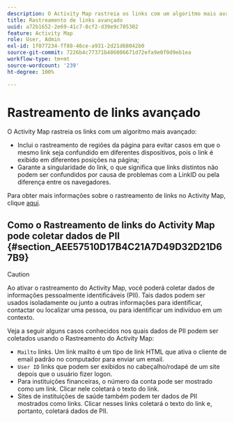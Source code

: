 ```yaml
---
description: O Activity Map rastreia os links com um algoritmo mais avançado
title: Rastreamento de links avançado
uuid: a72b1652-2e69-41c7-8cf2-d39e9c705302
feature: Activity Map
role: User, Admin
exl-id: 1f077234-ff88-46ce-a931-2d21d68042b0
source-git-commit: 7226b4c77371b486006671d72efa9e0f0d9eb1ea
workflow-type: tm+mt
source-wordcount: '239'
ht-degree: 100%

---
```


# Rastreamento de links avançado

O Activity Map rastreia os links com um algoritmo mais avançado:

* Inclui o rastreamento de regiões da página para evitar casos em que o mesmo link seja confundido em diferentes dispositivos, pois o link é exibido em diferentes posições na página;
* Garante a singularidade do link, o que significa que links distintos não podem ser confundidos por causa de problemas com a LinkID ou pela diferença entre os navegadores.

Para obter mais informações sobre o rastreamento de links no Activity Map, clique [aqui](/help/analyze/activity-map/activitymap-link-tracking/activitymap-link-tracking-methodology.md).

## Como o Rastreamento de links do Activity Map pode coletar dados de PII {#section_AEE57510D17B4C21A7D49D32D21D67B9}

>[!CAUTION]
>
>Ao ativar o rastreamento do Activity Map, você poderá coletar dados de informações pessoalmente identificáveis (PII). Tais dados podem ser usados isoladamente ou junto a outras informações para identificar, contactar ou localizar uma pessoa, ou para identificar um indivíduo em um contexto.

Veja a seguir alguns casos conhecidos nos quais dados de PII podem ser coletados usando o Rastreamento do Activity Map:

* `Mailto` links. Um link mailto é um tipo de link HTML que ativa o cliente de email padrão no computador para enviar um email.
* `User ID` links que podem ser exibidos no cabeçalho/rodapé de um site depois que o usuário fizer logon.
* Para instituições financeiras, o número da conta pode ser mostrado como um link. Clicar nele coletará o texto do link.
* Sites de instituições de saúde também podem ter dados de PII mostrados como links. Clicar nesses links coletará o texto do link e, portanto, coletará dados de PII.
